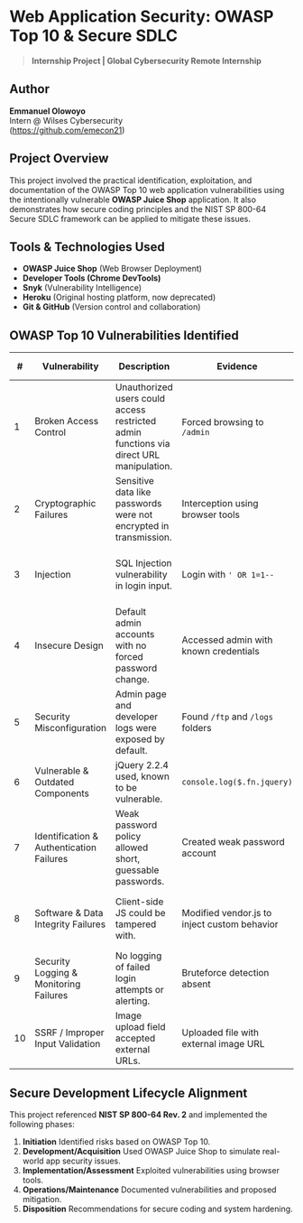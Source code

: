 # Web Application Security: OWASP Top 10 & Secure SDLC

> **Internship Project | Global Cybersecurity Remote Internship** 

## Author

**Emmanuel Olowoyo**  
Intern @ Wilses Cybersecurity  
(https://github.com/emecon21)

## Project Overview

This project involved the practical identification, exploitation, and documentation of the OWASP Top 10 web application vulnerabilities using the intentionally vulnerable **OWASP Juice Shop** application. It also demonstrates how secure coding principles and the NIST SP 800-64 Secure SDLC framework can be applied to mitigate these issues.


## Tools & Technologies Used

- **OWASP Juice Shop** (Web Browser Deployment)
- **Developer Tools (Chrome DevTools)**
- **Snyk** (Vulnerability Intelligence)
- **Heroku** (Original hosting platform, now deprecated)
- **Git & GitHub** (Version control and collaboration)


## OWASP Top 10 Vulnerabilities Identified

| # | Vulnerability | Description | Evidence | Suggested Mitigation |
|---|---------------|-------------|----------|-----------------------|
| 1 | Broken Access Control | Unauthorized users could access restricted admin functions via direct URL manipulation. | Forced browsing to `/admin` | Enforce access checks at the server side. |
| 2 | Cryptographic Failures | Sensitive data like passwords were not encrypted in transmission. | Interception using browser tools | Use HTTPS/TLS and encrypt sensitive data at rest. |
| 3 | Injection | SQL Injection vulnerability in login input. | Login with `' OR 1=1--` | Use parameterized queries and input validation. |
| 4 | Insecure Design | Default admin accounts with no forced password change. | Accessed admin with known credentials | Enforce secure onboarding and password policies. |
| 5 | Security Misconfiguration | Admin page and developer logs were exposed by default. | Found `/ftp` and `/logs` folders | Remove unused endpoints and disable debug mode. |
| 6 | Vulnerable & Outdated Components | jQuery 2.2.4 used, known to be vulnerable. | `console.log($.fn.jquery)` | Upgrade to the latest jQuery version. |
| 7 | Identification & Authentication Failures | Weak password policy allowed short, guessable passwords. | Created weak password account | Enforce strong password requirements. |
| 8 | Software & Data Integrity Failures | Client-side JS could be tampered with. | Modified vendor.js to inject custom behavior | Use SRI (Subresource Integrity) and digital signatures. |
| 9 | Security Logging & Monitoring Failures | No logging of failed login attempts or alerting. | Bruteforce detection absent | Implement security logging and alerting systems. |
|10 | SSRF / Improper Input Validation | Image upload field accepted external URLs. | Uploaded file with external image URL | Sanitize file inputs and validate content types. |


## Secure Development Lifecycle Alignment

This project referenced **NIST SP 800-64 Rev. 2** and implemented the following phases:

1. **Initiation** Identified risks based on OWASP Top 10.
2. **Development/Acquisition** Used OWASP Juice Shop to simulate real-world app security issues.
3. **Implementation/Assessment** Exploited vulnerabilities using browser tools.
4. **Operations/Maintenance** Documented vulnerabilities and proposed mitigation.
5. **Disposition** Recommendations for secure coding and system hardening.

